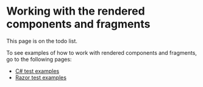 # Working with the rendered components and fragments

This page is on the todo list.

To see examples of how to work with rendered components and fragments, go to the following pages:

- [C# test examples](/docs/csharp-test-examples.html)
- [Razor test examples](/docs/razor-test-examples.html)
